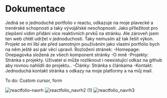 # Dokumentace
Jedná se o jednoduché portfolio v reactu, odkazuje na moje plavecké a trenérské schopnosti a  taky vývojářské neschopnosti. Jako příležitost pro zlepšení vidím přidání více reaktivních prvků na stránku. Ale zároveň jsem ten web chtěl udržet v jednoduchosti. Taky nemusím až tak řešit výkon. Projekt se mi líbí ale před samotným používáním jako vlastní portfolio bych na něm ještě asi pár věcí upravil.
Rozložení stránek:
-Homepage: Onepagovka složená ze všech komponent stránky
-O mně
-Projekty: Stránka s projekty. Uživatel si může rozliknout i neexistující odkaz na github aby rovnou nahlídli do projektu..
-Články: Stránka s článkama
-Kontakt: Jednoduchá kontakt stránka s odkazy na moje platformy a na můj mail.

To do: Custom cursor, form

![reactfolio-navrh](https://github.com/Pastyxd/Pastyho-reactfolio/assets/148329648/33662996-c4d2-46d4-a637-b3f37df3012a)
![reactfolio_navrh2 (1)](https://github.com/Pastyxd/Pastyho-reactfolio/assets/148329648/aa046d57-fc3d-42a8-a022-9b8600360433)
![reactfolio_navrh3](https://github.com/Pastyxd/Pastyho-reactfolio/assets/148329648/620312dd-f007-4ec9-b76d-28dbd7a35906)